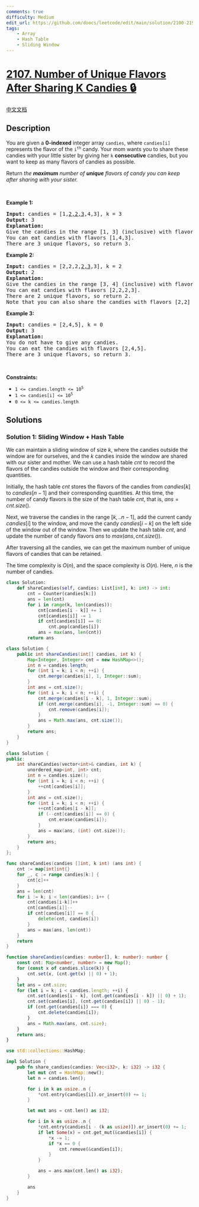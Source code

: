 ```yaml
---
comments: true
difficulty: Medium
edit_url: https://github.com/doocs/leetcode/edit/main/solution/2100-2199/2107.Number%20of%20Unique%20Flavors%20After%20Sharing%20K%20Candies/README_EN.md
tags:
    - Array
    - Hash Table
    - Sliding Window
---
```


# [2107. Number of Unique Flavors After Sharing K Candies 🔒](https://leetcode.com/problems/number-of-unique-flavors-after-sharing-k-candies)

[中文文档](/solution/2100-2199/2107.Number%20of%20Unique%20Flavors%20After%20Sharing%20K%20Candies/README.md)

## Description

<p>You are given a <strong>0-indexed</strong> integer array <code>candies</code>, where <code>candies[i]</code> represents the flavor of the <code>i<sup>th</sup></code> candy. Your mom wants you to share these candies with your little sister by giving her <code>k</code> <strong>consecutive</strong> candies, but you want to keep as many flavors of candies as possible.</p>

<p>Return <em>the <strong>maximum</strong> number of <strong>unique</strong> flavors of candy you can keep after sharing </em><em> with your sister.</em></p>

<p>&nbsp;</p>
<p><strong class="example">Example 1:</strong></p>

<pre>
<strong>Input:</strong> candies = [1,<u>2,2,3</u>,4,3], k = 3
<strong>Output:</strong> 3
<strong>Explanation:</strong> 
Give the candies in the range [1, 3] (inclusive) with flavors [2,2,3].
You can eat candies with flavors [1,4,3].
There are 3 unique flavors, so return 3.
</pre>

<p><strong class="example">Example 2:</strong></p>

<pre>
<strong>Input:</strong> candies = [2,2,2,<u>2,3</u>,3], k = 2
<strong>Output:</strong> 2
<strong>Explanation:</strong> 
Give the candies in the range [3, 4] (inclusive) with flavors [2,3].
You can eat candies with flavors [2,2,2,3].
There are 2 unique flavors, so return 2.
Note that you can also share the candies with flavors [2,2] and eat the candies with flavors [2,2,3,3].
</pre>

<p><strong class="example">Example 3:</strong></p>

<pre>
<strong>Input:</strong> candies = [2,4,5], k = 0
<strong>Output:</strong> 3
<strong>Explanation:</strong> 
You do not have to give any candies.
You can eat the candies with flavors [2,4,5].
There are 3 unique flavors, so return 3.
</pre>

<p>&nbsp;</p>
<p><strong>Constraints:</strong></p>

<ul>
	<li><code>1 &lt;= candies.length &lt;= 10<sup>5</sup></code></li>
	<li><code>1 &lt;= candies[i] &lt;= 10<sup>5</sup></code></li>
	<li><code>0 &lt;= k &lt;= candies.length</code></li>
</ul>

## Solutions

### Solution 1: Sliding Window + Hash Table

We can maintain a sliding window of size $k$, where the candies outside the window are for ourselves, and the $k$ candies inside the window are shared with our sister and mother. We can use a hash table $cnt$ to record the flavors of the candies outside the window and their corresponding quantities.

Initially, the hash table $cnt$ stores the flavors of the candies from $candies[k]$ to $candies[n-1]$ and their corresponding quantities. At this time, the number of candy flavors is the size of the hash table $cnt$, that is, $ans = cnt.size()$.

Next, we traverse the candies in the range $[k,..n-1]$, add the current candy $candies[i]$ to the window, and move the candy $candies[i-k]$ on the left side of the window out of the window. Then we update the hash table $cnt$, and update the number of candy flavors $ans$ to $max(ans, cnt.size())$.

After traversing all the candies, we can get the maximum number of unique flavors of candies that can be retained.

The time complexity is $O(n)$, and the space complexity is $O(n)$. Here, $n$ is the number of candies.

<!-- tabs:start -->

```python
class Solution:
    def shareCandies(self, candies: List[int], k: int) -> int:
        cnt = Counter(candies[k:])
        ans = len(cnt)
        for i in range(k, len(candies)):
            cnt[candies[i - k]] += 1
            cnt[candies[i]] -= 1
            if cnt[candies[i]] == 0:
                cnt.pop(candies[i])
            ans = max(ans, len(cnt))
        return ans
```

```java
class Solution {
    public int shareCandies(int[] candies, int k) {
        Map<Integer, Integer> cnt = new HashMap<>();
        int n = candies.length;
        for (int i = k; i < n; ++i) {
            cnt.merge(candies[i], 1, Integer::sum);
        }
        int ans = cnt.size();
        for (int i = k; i < n; ++i) {
            cnt.merge(candies[i - k], 1, Integer::sum);
            if (cnt.merge(candies[i], -1, Integer::sum) == 0) {
                cnt.remove(candies[i]);
            }
            ans = Math.max(ans, cnt.size());
        }
        return ans;
    }
}
```

```cpp
class Solution {
public:
    int shareCandies(vector<int>& candies, int k) {
        unordered_map<int, int> cnt;
        int n = candies.size();
        for (int i = k; i < n; ++i) {
            ++cnt[candies[i]];
        }
        int ans = cnt.size();
        for (int i = k; i < n; ++i) {
            ++cnt[candies[i - k]];
            if (--cnt[candies[i]] == 0) {
                cnt.erase(candies[i]);
            }
            ans = max(ans, (int) cnt.size());
        }
        return ans;
    }
};
```

```go
func shareCandies(candies []int, k int) (ans int) {
	cnt := map[int]int{}
	for _, c := range candies[k:] {
		cnt[c]++
	}
	ans = len(cnt)
	for i := k; i < len(candies); i++ {
		cnt[candies[i-k]]++
		cnt[candies[i]]--
		if cnt[candies[i]] == 0 {
			delete(cnt, candies[i])
		}
		ans = max(ans, len(cnt))
	}
	return
}
```

```ts
function shareCandies(candies: number[], k: number): number {
    const cnt: Map<number, number> = new Map();
    for (const x of candies.slice(k)) {
        cnt.set(x, (cnt.get(x) || 0) + 1);
    }
    let ans = cnt.size;
    for (let i = k; i < candies.length; ++i) {
        cnt.set(candies[i - k], (cnt.get(candies[i - k]) || 0) + 1);
        cnt.set(candies[i], (cnt.get(candies[i]) || 0) - 1);
        if (cnt.get(candies[i]) === 0) {
            cnt.delete(candies[i]);
        }
        ans = Math.max(ans, cnt.size);
    }
    return ans;
}
```

```rust
use std::collections::HashMap;

impl Solution {
    pub fn share_candies(candies: Vec<i32>, k: i32) -> i32 {
        let mut cnt = HashMap::new();
        let n = candies.len();

        for i in k as usize..n {
            *cnt.entry(candies[i]).or_insert(0) += 1;
        }

        let mut ans = cnt.len() as i32;

        for i in k as usize..n {
            *cnt.entry(candies[i - (k as usize)]).or_insert(0) += 1;
            if let Some(x) = cnt.get_mut(&candies[i]) {
                *x -= 1;
                if *x == 0 {
                    cnt.remove(&candies[i]);
                }
            }

            ans = ans.max(cnt.len() as i32);
        }

        ans
    }
}
```

<!-- tabs:end -->

<!-- end -->
